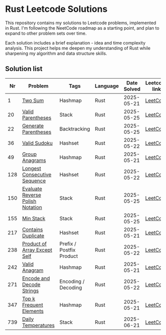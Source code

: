 # Rust Leetcode Solutions

This repository contains my solutions to Leetcode problems, implemented in Rust. I'm following the NeetCode roadmap as a starting point, and plan to expand to other problem sets over time.

Each solution includes a brief explanation - idea and time complexity analysis. This project helps me deepen my understanding of Rust while sharpening my algorithm and data structure skills.

## Solution list

| Nr  | Problem                                                                       | Tags                     | Language | Date Solved | Leetcode link                                                               | Done |
| --- | ----------------------------------------------------------------------------- | ------------------------ | -------- | ----------- | --------------------------------------------------------------------------- | ---- |
| 1   | [Two Sum](./001-two-sum.md)                                                   | Hashmap                  | Rust     | 2025-05-21  | [LeetCode](https://leetcode.com/problems/two-sum/)                          | ✅    |
| 20  | [Valid Parentheses](./020-valid-parentheses.md)                               | Stack                    | Rust     | 2025-05-25  | [LeetCode](https://leetcode.com/problems/valid-parentheses/)                | ✅    |
| 22  | [Generate Parentheses](./022-generate-parentheses.md)                         | Backtracking             | Rust     | 2025-05-25  | [LeetCode](https://leetcode.com/problems/generate-parentheses/)             | ✅    |
| 36  | [Valid Sudoku](./036-valid-sudoku.md)                                         | Hashset                  | Rust     | 2025-05-22  | [LeetCode](https://leetcode.com/problems/valid-sudoku/)                     | ✅    |
| 49  | [Group Anagrams](./049-group-anagrams.md)                                     | Hashmap                  | Rust     | 2025-05-21  | [LeetCode](https://leetcode.com/problems/group-anagrams/)                   | ✅    |
| 128 | [Longest Consecutive Sequence](./128-longest-consecutive-sequence.md)         | Hashset                  | Rust     | 2025-05-22  | [LeetCode](https://leetcode.com/problems/longest-consecutive-sequence/)     | ✅    |
| 150 | [Evaluate Reverse Polish Notation](./150-evaluate-reverse-polish-notation.md) | Stack                    | Rust     | 2025-05-25  | [LeetCode](https://leetcode.com/problems/evaluate-reverse-polish-notation/) | ✅    |
| 155 | [Min Stack](./155-min-stack.md)                                               | Stack                    | Rust     | 2025-05-25  | [LeetCode](https://leetcode.com/problems/min-stack/)                        | ✅    |
| 217 | [Contains Duplicate](./217-contains-duplicate.md)                             | Hashset                  | Rust     | 2025-05-21  | [LeetCode](https://leetcode.com/problems/contains-duplicate/)               | ✅    |
| 238 | [Product of Array Except Self](./238-product-of-array-except-self.md)         | Prefix / Postfix Product | Rust     | 2025-05-22  | [LeetCode](https://leetcode.com/problems/product-of-array-except-self/)     | ✅    |
| 242 | [Valid Anagram](./242-valid-anagram.md)                                       | Hashmap                  | Rust     | 2025-05-21  | [LeetCode](https://leetcode.com/problems/valid-anagram/)                    | ✅    |
| 271 | [Encode and Decode Strings](./271-encode-and-decode-strings.md)               | Encoding / Decoding      | Rust     | 2025-05-22  | [LeetCode](https://leetcode.com/problems/encode-and-decode-strings/)        | ✅    |
| 347 | [Top k Frequent Elements](./347-top-k-frequent-elements.md)                   | Hashmap                  | Rust     | 2025-05-21  | [LeetCode](https://leetcode.com/problems/top-k-frequent-elements/)          | ✅    |
| 739 | [Daily Temperatures](./739-daily-temperatures.md)                             | Stack                    | Rust     | 2025-06-21  | [LeetCode](https://leetcode.com/problems/daily-temperatures/)               | ✅    |

